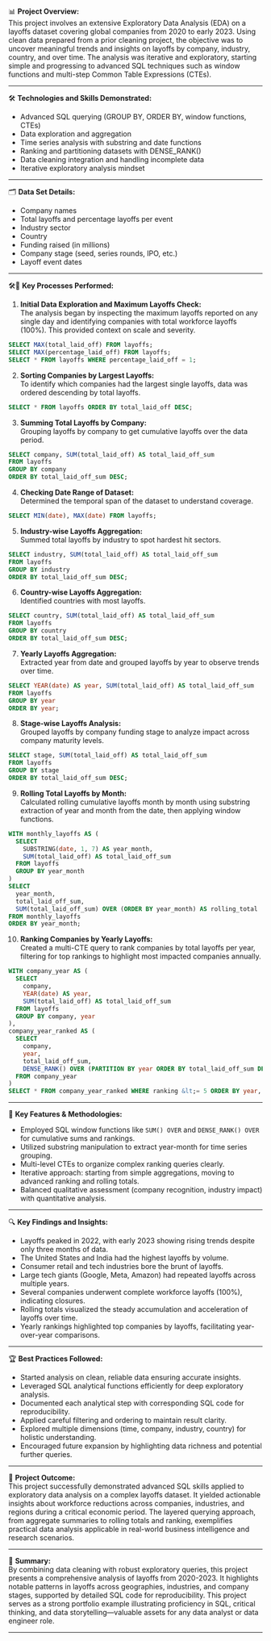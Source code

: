 
📊 **Project Overview:**  
This project involves an extensive Exploratory Data Analysis (EDA) on a layoffs dataset covering global companies from 2020 to early 2023. Using clean data prepared from a prior cleaning project, the objective was to uncover meaningful trends and insights on layoffs by company, industry, country, and over time. The analysis was iterative and exploratory, starting simple and progressing to advanced SQL techniques such as window functions and multi-step Common Table Expressions (CTEs).

---

🛠️ **Technologies and Skills Demonstrated:**  
- Advanced SQL querying (GROUP BY, ORDER BY, window functions, CTEs)  
- Data exploration and aggregation  
- Time series analysis with substring and date functions  
- Ranking and partitioning datasets with DENSE_RANK()  
- Data cleaning integration and handling incomplete data  
- Iterative exploratory analysis mindset  

---

🗂️ **Data Set Details:**  
- Company names  
- Total layoffs and percentage layoffs per event  
- Industry sector  
- Country  
- Funding raised (in millions)  
- Company stage (seed, series rounds, IPO, etc.)  
- Layoff event dates  

---

🛠️🧩 **Key Processes Performed:**

1. **Initial Data Exploration and Maximum Layoffs Check:**  
The analysis began by inspecting the maximum layoffs reported on any single day and identifying companies with total workforce layoffs (100%). This provided context on scale and severity.  

```sql
SELECT MAX(total_laid_off) FROM layoffs;
SELECT MAX(percentage_laid_off) FROM layoffs;
SELECT * FROM layoffs WHERE percentage_laid_off = 1;
```

2. **Sorting Companies by Largest Layoffs:**  
To identify which companies had the largest single layoffs, data was ordered descending by total layoffs.  

```sql
SELECT * FROM layoffs ORDER BY total_laid_off DESC;
```

3. **Summing Total Layoffs by Company:**  
Grouping layoffs by company to get cumulative layoffs over the data period.  

```sql
SELECT company, SUM(total_laid_off) AS total_laid_off_sum 
FROM layoffs 
GROUP BY company 
ORDER BY total_laid_off_sum DESC;
```

4. **Checking Date Range of Dataset:**  
Determined the temporal span of the dataset to understand coverage.  

```sql
SELECT MIN(date), MAX(date) FROM layoffs;
```

5. **Industry-wise Layoffs Aggregation:**  
Summed total layoffs by industry to spot hardest hit sectors.  

```sql
SELECT industry, SUM(total_laid_off) AS total_laid_off_sum 
FROM layoffs 
GROUP BY industry 
ORDER BY total_laid_off_sum DESC;
```

6. **Country-wise Layoffs Aggregation:**  
Identified countries with most layoffs.  

```sql
SELECT country, SUM(total_laid_off) AS total_laid_off_sum 
FROM layoffs 
GROUP BY country 
ORDER BY total_laid_off_sum DESC;
```

7. **Yearly Layoffs Aggregation:**  
Extracted year from date and grouped layoffs by year to observe trends over time.  

```sql
SELECT YEAR(date) AS year, SUM(total_laid_off) AS total_laid_off_sum 
FROM layoffs 
GROUP BY year 
ORDER BY year;
```

8. **Stage-wise Layoffs Analysis:**  
Grouped layoffs by company funding stage to analyze impact across company maturity levels.  

```sql
SELECT stage, SUM(total_laid_off) AS total_laid_off_sum 
FROM layoffs 
GROUP BY stage 
ORDER BY total_laid_off_sum DESC;
```

9. **Rolling Total Layoffs by Month:**  
Calculated rolling cumulative layoffs month by month using substring extraction of year and month from the date, then applying window functions.  

```sql
WITH monthly_layoffs AS (
  SELECT 
    SUBSTRING(date, 1, 7) AS year_month,
    SUM(total_laid_off) AS total_laid_off_sum
  FROM layoffs
  GROUP BY year_month
)
SELECT 
  year_month,
  total_laid_off_sum,
  SUM(total_laid_off_sum) OVER (ORDER BY year_month) AS rolling_total
FROM monthly_layoffs
ORDER BY year_month;
```

10. **Ranking Companies by Yearly Layoffs:**  
Created a multi-CTE query to rank companies by total layoffs per year, filtering for top rankings to highlight most impacted companies annually.  

```sql
WITH company_year AS (
  SELECT 
    company,
    YEAR(date) AS year,
    SUM(total_laid_off) AS total_laid_off_sum
  FROM layoffs
  GROUP BY company, year
),
company_year_ranked AS (
  SELECT 
    company,
    year,
    total_laid_off_sum,
    DENSE_RANK() OVER (PARTITION BY year ORDER BY total_laid_off_sum DESC) AS ranking
  FROM company_year
)
SELECT * FROM company_year_ranked WHERE ranking &lt;= 5 ORDER BY year, ranking;
```

---

🌟 **Key Features &amp; Methodologies:**  
- Employed SQL window functions like `SUM() OVER` and `DENSE_RANK() OVER` for cumulative sums and rankings.  
- Utilized substring manipulation to extract year-month for time series grouping.  
- Multi-level CTEs to organize complex ranking queries clearly.  
- Iterative approach: starting from simple aggregations, moving to advanced ranking and rolling totals.  
- Balanced qualitative assessment (company recognition, industry impact) with quantitative analysis.  

---

🔍 **Key Findings and Insights:**  
- Layoffs peaked in 2022, with early 2023 showing rising trends despite only three months of data.  
- The United States and India had the highest layoffs by volume.  
- Consumer retail and tech industries bore the brunt of layoffs.  
- Large tech giants (Google, Meta, Amazon) had repeated layoffs across multiple years.  
- Several companies underwent complete workforce layoffs (100%), indicating closures.  
- Rolling totals visualized the steady accumulation and acceleration of layoffs over time.  
- Yearly rankings highlighted top companies by layoffs, facilitating year-over-year comparisons.  

---

🏆 **Best Practices Followed:**  
- Started analysis on clean, reliable data ensuring accurate insights.  
- Leveraged SQL analytical functions efficiently for deep exploratory analysis.  
- Documented each analytical step with corresponding SQL code for reproducibility.  
- Applied careful filtering and ordering to maintain result clarity.  
- Explored multiple dimensions (time, company, industry, country) for holistic understanding.  
- Encouraged future expansion by highlighting data richness and potential further queries.  

---

🎯 **Project Outcome:**  
This project successfully demonstrated advanced SQL skills applied to exploratory data analysis on a complex layoffs dataset. It yielded actionable insights about workforce reductions across companies, industries, and regions during a critical economic period. The layered querying approach, from aggregate summaries to rolling totals and ranking, exemplifies practical data analysis applicable in real-world business intelligence and research scenarios.  

---

📄 **Summary:**  
By combining data cleaning with robust exploratory queries, this project presents a comprehensive analysis of layoffs from 2020-2023. It highlights notable patterns in layoffs across geographies, industries, and company stages, supported by detailed SQL code for reproducibility. This project serves as a strong portfolio example illustrating proficiency in SQL, critical thinking, and data storytelling—valuable assets for any data analyst or data engineer role.

---




